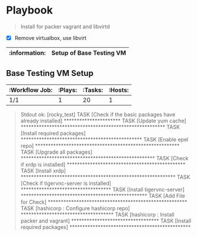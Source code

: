 # Playbook 
> Install for packer vagrant and libvirtd


- [x] Remove virtualbox, use libvirt 


| :information: | Setup of Base Testing VM |
|---------------|:------------------------|

##  Base Testing VM Setup 

| :Workflow Job:  | :Plays: | :Tasks: | :Hosts: |
|-----------------|---------|---------|---------|
| 1/1 | 1 | 20 | 1 | 

> Stdout
>    ok: [rocky_test]
>    TASK [Check if the basic packages have already installed] **********************
>    TASK [Update yum cache] ********************************************************
>    TASK [Install required packages] ***********************************************
>    TASK [Enable epel repo] ********************************************************
>    TASK [Upgrade all packages] ****************************************************
>    TASK [Check if xrdp is installed] **********************************************
>    TASK [Install xrdp] ************************************************************
>    TASK [Check if tigervnc-server is installed] ***********************************
>    TASK [Install tigervnc-server] *************************************************
>    TASK [Add File for Check] ******************************************************
>    TASK [hashicorp : Configure hashicorp repo] ************************************
>    TASK [hashicorp : Install packer and vagrant] **********************************
>    TASK [Install required packages] ***********************************************

